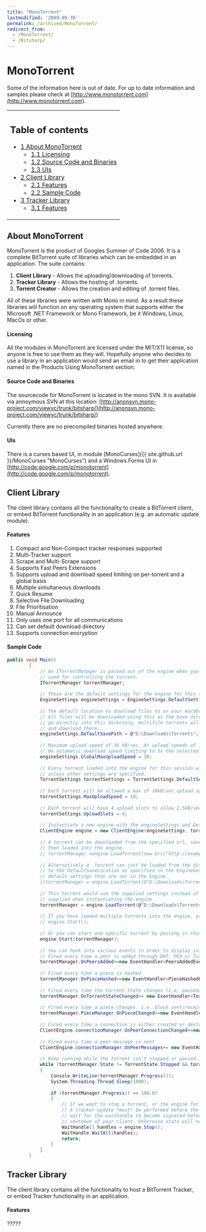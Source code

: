 ```yaml
---
title: "MonoTorrent"
lastmodified: '2009-09-30'
permalink: /archived/MonoTorrent/
redirect_from:
  - /MonoTorrent/
  - /Bitsharp/
---
```


MonoTorrent
===========

Some of the information here is out of date. For up to date information and samples please check at [http://www.monotorrent.com](http://www.monotorrent.com).

<table>
<col width="100%" />
<tbody>
<tr class="odd">
<td align="left"><h2>Table of contents</h2>
<ul>
<li><a href="#about-monotorrent">1 About MonoTorrent</a>
<ul>
<li><a href="#licensing">1.1 Licensing</a></li>
<li><a href="#source-code-and-binaries">1.2 Source Code and Binaries</a></li>
<li><a href="#uis">1.3 UIs</a></li>
</ul></li>
<li><a href="#client-library">2 Client Library</a>
<ul>
<li><a href="#features">2.1 Features</a></li>
<li><a href="#sample-code">2.2 Sample Code</a></li>
</ul></li>
<li><a href="#tracker-library">3 Tracker Library</a>
<ul>
<li><a href="#features_2">3.1 Features</a></li>
</ul></li>
</ul></td>
</tr>
</tbody>
</table>

About MonoTorrent
-----------------

MonoTorrent is the product of Googles Summer of Code 2006. It is a complete BitTorrent suite of libraries which can be embedded in an application. The suite contains:

1.  **Client Library** - Allows the uploading/downloading of torrents.
2.  **Tracker Library** - Allows the hosting of .torrents.
3.  **Torrent Creator** - Allows the creation and editing of .torrent files.

All of these libraries were written with Mono in mind. As a result these libraries will function on any operating system that supports either the Microsoft .NET Framework or Mono Framework, be it Windows, Linux, MacOs or other.

#### Licensing

All the modules in MonoTorrent are licensed under the MIT/X11 license, so anyone is free to use them as they will. Hopefully anyone who decides to use a library in an application would send an email in to get their application named in the Products Using MonoTorrent section.

#### Source Code and Binaries

The sourcecode for MonoTorrent is located in the mono SVN. It is available via annoymous SVN at this location: [http://anonsvn.mono-project.com/viewvc/trunk/bitsharp/](http://anonsvn.mono-project.com/viewvc/trunk/bitsharp/)

Currently there are no precompiled binaries hosted anywhere.

#### UIs

There is a curses based UI, in module [MonoCurses]({{ site.github.url }}/MonoCurses "MonoCurses") and a Windows.Forms UI in [http://code.google.com/p/monotorrent](http://code.google.com/p/monotorrent).

Client Library
--------------

The client library contains all the functionality to create a BitTorrent client, or embed BitTorrent functionality in an application (e.g. an automatic update module).

#### Features

1.  Compact and Non-Compact tracker responses supported
2.  Multi-Tracker support
3.  Scrape and Multi-Scrape support
4.  Supports Fast Peers Extensions
5.  Supports upload and download speed limiting on per-torrent and a global basis
6.  Multiple simultaneous downloads
7.  Quick Resume
8.  Selective File Downloading
9.  File Prioritisation
10. Manual Announce
11. Only uses one port for all communications
12. Can set default download directory
13. Supports connection encryption

#### Sample Code

``` csharp
public void Main()
        {
            // An ITorrentManager is passed out of the engine when you load a torrent. This is
            // used for controlling the torrent.
            ITorrentManager torrentManager;
 
            // These are the default settings for the engine for this session
            EngineSettings engineSettings = EngineSettings.DefaultSettings;
 
            // The default location to download files to on your HardDrive, like a downloads folder
            // All files will be downloaded using this as the base directory. Single file torrents will
            // go directly into this directory, multifile torrents will create a directory within this
            // and download there.
            engineSettings.DefaultSavePath = @"D:\Downloads\Torrents";
 
            // Maximum upload speed of 30 kB/sec. At upload speeds of less than 5kB/sec, there will
            // be automatic download speed limiting to 5x the selected upload.
            engineSettings.GlobalMaxUploadSpeed = 30;
 
            // Every torrent loaded into the engine for this session will start off with these default settings
            // unless other settings are specified.
            TorrentSettings torrentSettings = TorrentSettings.DefaultSettings;
 
            // Each torrent will be allowed a max of 10kB/sec upload speed
            torrentSettings.MaxUploadSpeed = 10;
 
            // Each torrent will have 4 upload slots to allow 2.5kB/sec per slot.
            torrentSettings.UploadSlots = 4;
 
            // Instantiate a new engine with the engineSettings and Default Torrent settings.
            ClientEngine engine = new ClientEngine(engineSettings, torrentSettings);
 
            // A torrent can be downloaded from the specified url, saved to the specified file and
            // then loaded into the engine.
            // torrentManager =engine.LoadTorrent(new Uri("http://example.com/example.torrent"), @"D:\Downloads\example.torrent");
 
            // Alternatively a .torrent can just be loaded from the disk. This torrent will save
            // to the DefaultSaveLocation as specified in the EngineSettings and will inherit the
            // default settings that are set in the Engine.
            //torrentManager = engine.LoadTorrent(@"D:\Downloads\Torrents\MyTorrentFile.torrent");
 
            // This torrent would use the supplied settings instead of using the ones that were
            // supplied when instantiating the engine
            torrentManager = engine.LoadTorrent(@"D:\Downloads\Torrents\MyTorrentFile.torrent", TorrentSettings.DefaultSettings);
 
            // If you have loaded multiple torrents into the engine, you can start them all at once with this:
            // engine.Start();
 
            // Or you can start one specific torrent by passing in that torrents ITorrentManager
            engine.Start(torrentManager);
 
            // You can hook into various events in order to display information on screen:
            // Fired every time a peer is added through DHT, PEX or Tracker Updates
            torrentManager.OnPeersAdded+=new EventHandler<PeersAddedEventArgs>(PeersAdded);
 
            // Fired every time a piece is hashed
            torrentManager.OnPieceHashed+=new EventHandler<PieceHashedEventArgs>(PieceHashed);
 
            // Fired every time the torrent State changes (i.e. paused/hashing/downloading)
            torrentManager.OnTorrentStateChanged+= new EventHandler<TorrentStateChangedEventArgs>(torrentStateChanged);
 
            // Fired every time a piece changes. i.e. block sent/received/written to disk
            torrentManager.PieceManager.OnPieceChanged+=new EventHandler<PieceEventArgs>(pieceStateChanged);
 
            // Fired every time a connection is either created or destroyed
            ClientEngine.connectionManager.OnPeerConnectionChanged+=new EventHandler<PeerConnectionEventArgs>(peerConnectionChanged);
 
            // Fired every time a peer message is sent
            ClientEngine.connectionManager.OnPeerMessages+= new EventHandler<PeerMessageEventArgs>(peerMessageSentOrRecieved);
 
            // Keep running while the torrent isn't stopped or paused.
            while (torrentManager.State != TorrentState.Stopped && torrentManager.State != TorrentState.Paused)
            {
                Console.WriteLine(torrentManager.Progress());
                System.Threading.Thread.Sleep(1000);
 
                if (torrentManager.Progress() == 100.0)
                {
                    // If we want to stop a torrent, or the engine for whatever reason, we call engine.Stop()
                    // A tracker update *must* be performed before the engine is shut down, so you must
                    // wait for the waithandle to become signaled before continuing with the complete
                    // shutdown of your client. Otherwise stats will not get reported correctly.
                    WaitHandle[] handles = engine.Stop();
                    WaitHandle.WaitAll(handles);
                    return;
                }
            }
        }
```

Tracker Library
---------------

The client library contains all the functionality to host a BitTorrent Tracker, or embed Tracker functionality in an application.

#### Features

?????

